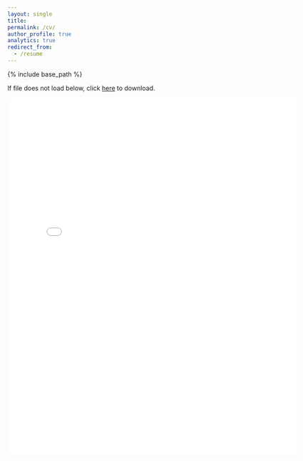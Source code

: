 ```yaml
---
layout: single
title:
permalink: /cv/
author_profile: true
analytics: true
redirect_from:
  - /resume
---
```


{% include base_path %}

If file does not load below, click [here](https://yashchitalia.github.io/files/Yash_Resume_PhD_General_07212021.pdf) to download.

<embed src="{{ site.baseurl }}/files/Yash_Resume_PhD_General_07212021.pdf" width="650" height="800" type='application/pdf'>